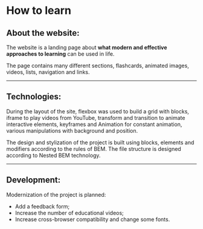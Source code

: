 # How to learn

## About the website:

The website is a landing page about **what modern and effective approaches to learning** can be used in life.

The page contains many different sections, flashcards, animated images, videos, lists, navigation and links.

---

## Technologies:

During the layout of the site, flexbox was used to build a grid with blocks, iframe to play videos from YouTube, transform and transition to animate interactive elements, keyframes and Animation for constant animation, various manipulations with background and position.

The design and stylization of the project is built using blocks, elements and modifiers according to the rules of BEM. The file structure is designed according to Nested BEM technology.

---

## Development:

Modernization of the project is planned:

- Add a feedback form;
- Increase the number of educational videos;
- Increase cross-browser compatibility and change some fonts.
